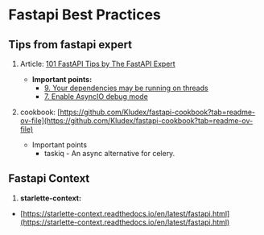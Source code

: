 # Fastapi Best Practices

## Tips from fastapi expert
1. Article: [101 FastAPI Tips by The FastAPI Expert](https://github.com/Kludex/fastapi-tips)
   * **Important points:**
     * [9. Your dependencies may be running on threads](https://github.com/Kludex/fastapi-tips#9-your-dependencies-may-be-running-on-threads)
     * [7. Enable AsyncIO debug mode](https://github.com/Kludex/fastapi-tips#7-enable-asyncio-debug-mode)
    
1. cookbook: [https://github.com/Kludex/fastapi-cookbook?tab=readme-ov-file](https://github.com/Kludex/fastapi-cookbook?tab=readme-ov-file)
     * Important points
       * taskiq - An async alternative for celery.
      
## Fastapi Context
1. **starlette-context:**
  * [https://starlette-context.readthedocs.io/en/latest/fastapi.html](https://starlette-context.readthedocs.io/en/latest/fastapi.html) 

